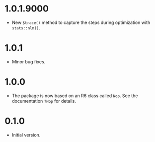 # 1.0.1.9000

* New `$trace()` method to capture the steps during optimization with `stats::nlm()`.

# 1.0.1

* Minor bug fixes.

# 1.0.0

* The package is now based on an R6 class called `Nop`. See the documentation `?Nop` for details.

# 0.1.0

* Initial version.
